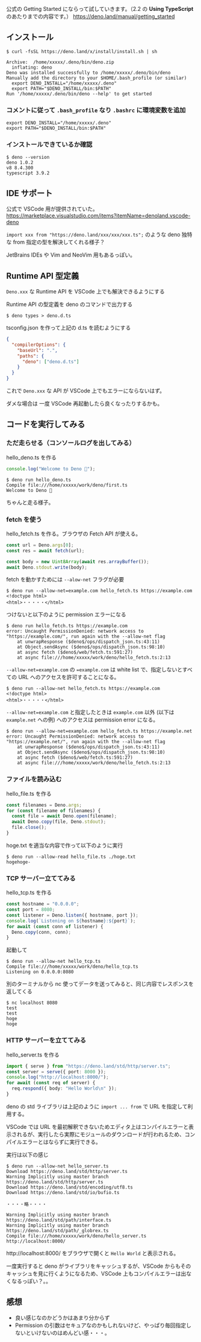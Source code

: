 公式の Getting Started にならって試していきます。（2.2 の **Using TypeScript** のあたりまでの内容です。）
https://deno.land/manual/getting_started

## インストール

```shell
$ curl -fsSL https://deno.land/x/install/install.sh | sh

Archive:  /home/xxxxx/.deno/bin/deno.zip
  inflating: deno
Deno was installed successfully to /home/xxxxx/.deno/bin/deno
Manually add the directory to your $HOME/.bash_profile (or similar)
  export DENO_INSTALL="/home/xxxxx/.deno"
  export PATH="$DENO_INSTALL/bin:$PATH"
Run '/home/xxxxx/.deno/bin/deno --help' to get started
```

### コメントに従って `.bash_profile` なり `.bashrc` に環境変数を追加

```shell
export DENO_INSTALL="/home/xxxxx/.deno"
export PATH="$DENO_INSTALL/bin:$PATH"
```

### インストールできているか確認

```shell
$ deno --version
deno 1.0.2
v8 8.4.300
typescript 3.9.2
```

## IDE サポート

公式で VSCode 用が提供されていた。<br>
https://marketplace.visualstudio.com/items?itemName=denoland.vscode-deno

`import xxx from "https://deno.land/xxx/xxx/xxx.ts";` のような deno 独特な from 指定の型を解決してくれる様子？

JetBrains IDEs や Vim and NeoVim 用もあるっぽい。

## Runtime API 型定義

`Deno.xxx` な Runtime API を VSCode 上でも解決できるようにする

Runtime API の型定義を deno のコマンドで出力する

```
$ deno types > deno.d.ts
```

tsconfig.json を作って上記の d.ts を読むようにする

```json
{
  "compilerOptions": {
    "baseUrl": ".",
    "paths": {
      "deno": ["deno.d.ts"]
    }
  }
}
```

これで `Deno.xxx` な API が VSCode 上でもエラーにならないはず。

ダメな場合は 一度 VSCode 再起動したら良くなったりするかも。

## コードを実行してみる

### ただ走らせる（コンソールログを出してみる）

hello_deno.ts を作る

```typescript
console.log("Welcome to Deno 🦕");
```

```shell
$ deno run hello_deno.ts
Compile file:///home/xxxxx/work/deno/first.ts
Welcome to Deno 🦕
```

ちゃんと走る様子。

### fetch を使う

hello_fetch.ts を作る。ブラウザの Fetch API が使える。

```typescript
const url = Deno.args[0];
const res = await fetch(url);

const body = new Uint8Array(await res.arrayBuffer());
await Deno.stdout.write(body);
```

fetch を動かすためには `--alow-net` フラグが必要

```shell
$ deno run --allow-net=example.com hello_fetch.ts https://example.com
<!doctype html>
<html>・・・・・</html>
```

つけないと以下のように permission エラーになる

```
$ deno run hello_fetch.ts https://example.com
error: Uncaught PermissionDenied: network access to "https://example.com/", run again with the --allow-net flag
    at unwrapResponse ($deno$/ops/dispatch_json.ts:43:11)
    at Object.sendAsync ($deno$/ops/dispatch_json.ts:98:10)
    at async fetch ($deno$/web/fetch.ts:591:27)
    at async file:///home/xxxxx/work/deno/hello_fetch.ts:2:13
```

`--allow-net=example.com` の `=example.com` は white list で、指定しないとすべての URL へのアクセスを許可することになる。

```shell
$ deno run --allow-net hello_fetch.ts https://example.com
<!doctype html>
<html>・・・・・</html>
```

`--allow-net=example.com` と指定したときは `example.com` 以外 (以下は `example.net` への例) へのアクセスは permission error になる。

```shell
$ deno run --allow-net=example.com hello_fetch.ts https://example.net
error: Uncaught PermissionDenied: network access to "https://example.net/", run again with the --allow-net flag
    at unwrapResponse ($deno$/ops/dispatch_json.ts:43:11)
    at Object.sendAsync ($deno$/ops/dispatch_json.ts:98:10)
    at async fetch ($deno$/web/fetch.ts:591:27)
    at async file:///home/xxxxx/work/deno/hello_fetch.ts:2:13
```

### ファイルを読み込む

hello_file.ts を作る

```typescript
const filenames = Deno.args;
for (const filename of filenames) {
  const file = await Deno.open(filename);
  await Deno.copy(file, Deno.stdout);
  file.close();
}
```

hoge.txt を適当な内容で作って以下のように実行

```
$ deno run --allow-read hello_file.ts ./hoge.txt
hogehoge-
```

### TCP サーバー立ててみる

hello_tcp.ts を作る

```typescript
const hostname = "0.0.0.0";
const port = 8080;
const listener = Deno.listen({ hostname, port });
console.log(`Listening on ${hostname}:${port}`);
for await (const conn of listener) {
  Deno.copy(conn, conn);
}
```

起動して

```
$ deno run --allow-net hello_tcp.ts
Compile file:///home/xxxxx/work/deno/hello_tcp.ts
Listening on 0.0.0.0:8080
```

別のターミナルから nc 使ってデータを送ってみると、同じ内容でレスポンスを返してくる

```
$ nc localhost 8080
test
test
hoge
hoge
```

### HTTP サーバーを立ててみる

hello_server.ts を作る

```typescript
import { serve } from "https://deno.land/std/http/server.ts";
const server = serve({ port: 8000 });
console.log("http://localhost:8000/");
for await (const req of server) {
  req.respond({ body: "Hello World\n" });
}
```

deno の std ライブラリは上記のように `import ... from` で URL を指定して利用する。

VSCode では URL を最初解釈できないためエディタ上はコンパイルエラーと表示されるが、実行したら実際にモジュールのダウンロードが行われるため、コンパイルエラーとはならずに実行できる。

実行は以下の感じ

```
$ deno run --allow-net hello_server.ts
Download https://deno.land/std/http/server.ts
Warning Implicitly using master branch https://deno.land/std/http/server.ts
Download https://deno.land/std/encoding/utf8.ts
Download https://deno.land/std/io/bufio.ts

・・・・略・・・・

Warning Implicitly using master branch https://deno.land/std/path/interface.ts
Warning Implicitly using master branch https://deno.land/std/path/_globrex.ts
Compile file:///home/xxxxx/work/deno/hello_server.ts
http://localhost:8000/
```

http://localhost:8000/ をブラウザで開くと `Hello World` と表示される。

一度実行すると deno がライブラリをキャッシュするが、VSCode からもそのキャッシュを見に行くようになるため、VSCode 上もコンパイルエラーは出なくなるっぽい？。。

## 感想

- 良い感じなのかどうかはあまり分からず
- Permission の引数はセキュアなのかもしれないけど、やっぱり毎回指定しないといけないのはめんどい感・・・。
